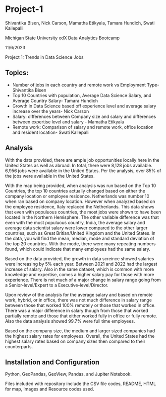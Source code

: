 # Project-1

Shivantika Bisen, Nick Carson, Mamatha Etikyala, Tamara Hundich, Swati Kallepalli

 Michigan State University edX Data Analytics Bootcamp 

 11/6/2023

 Project 1: Trends in Data Science Jobs 

 ## Topics: 
 - Number of jobs in each country and remote work vs Employment Type- Shivantika Bisen 
 - Top 10 Countries with population, Average Data Science Salary, and Average Country Salary- Tamara Hundich
 - Growth in Data Science based off experience level and average salary increase over the years- Nick Carson
 - Salary: differences between Company size and salary and differences between expertise level and salary - Mamatha Etikyala
 - Remote work: Comparison of salary and remote work, office location and resident location- Swati Kallepalli

## Analysis 
With the data provided, there are ample job opportunities locally here in the United States as well as abroad. In total, there were 8,128 jobs available. 6,956 jobs were available in the United States. Per the analysis, over 85% of the jobs were available in the United States.

With the map being provided, when analysis was run based on the Top 10 Countries, the top 10 countries actually changed based on either the company location or employee residence. Netherlands was number 10 when ran based on company location. However when analyzed based on the employee residence, Italy replaced the Netherlands. This data shows that even with populuous countries, the most jobs were shown to have been located in the Northern Hemisphere. The other variable difference was that even with the most populuous country, India, the average salary and average data scientist salary were lower compared to the other larger countries, such as Great Britian/United Kingdom and the United States. 
In the data, you will find the mean, median, mode and standard deviation of the top 20 countries. With the mode, there were many repeating numbers found, which could indicate that many employees had the same salary. 

Based on the data provided, the growth in data screince showed salaries were increasing by 5% each year. Between 2021 and 2022 had the largest increase of salary. Also in the same dataset, which is common with more knowledge and expertise, comes a higher salary pay for those with more experience. There is not much of a major change in salary range going from a Senior-level/Expert to a Executive-level/Director. 

Upon review of the analysis for the average salary and based on remote work, hybrid, or in office, there was not much difference in salary range between those that worked 100% remotely or those that worked in office. There was a major difference in salary though from those that worked partially remote and those that either worked fully in office or fully remote. Also the data analysis showed 99.7% were full time employees. 

Based on the company size, the medium and larger sized companies had the highest salary rates for employees. Overall, the United States had the highest salary rates based on company sizes then compared to their counterparts. 

 ## Installation and Configuration 
Python, GeoPandas, GeoView, Pandas, and Jupiter Notebook. 
	
Files included with repository include the CSV file codes, README, HTML for map, Images and Resource codes used. 

